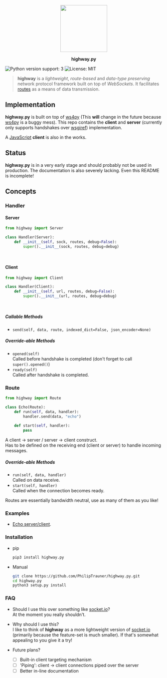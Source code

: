<p align="center">
	<img src="https://cloud.githubusercontent.com/assets/9287847/26756438/93c1ff54-48a2-11e7-981e-37aeb7b2383c.png" height="150"></img>
</p>
<p align="center">
	<strong>highway.py</strong>
</p>

![Python version support: 3](https://img.shields.io/badge/python-3-green.svg)
![License: MIT](https://img.shields.io/badge/license-MIT-green.svg)

> **highway** is a *lightweight*, *route-based* and *data-type preserving* network protocol framework built on top of *WebSockets*.  It facilitates [routes](#route) as a means of data transmission.

## Implementation
**highway.py** is built on top of [ws4py](https://github.com/Lawouach/WebSocket-for-Python) (This **will** change in the future because [ws4py](https://github.com/Lawouach/WebSocket-for-Python) is a buggy mess). This repo contains the **client** and **server** (currently only supports handshakes over [wsgiref](https://github.com/python/cpython/tree/master/Lib/wsgiref)) implementation.

A [JavaScript](https://github.com/PhilipTrauner/highway.js) **client** is also in the works.

## Status
**highway.py** is in a very early stage and should probably not be used in production. The documentation is also severely lacking. Even this README is incomplete!

## Concepts
### Handler
#### Server
```python
from highway import Server

class Handler(Server):
    def __init__(self, sock, routes, debug=False):
        super().__init__(sock, routes, debug=debug)
    
    
```

#### Client
```python
from highway import Client

class Handler(Client):
    def __init__(self, url, routes, debug=False):
        super().__init__(url, routes, debug=debug)
    
    
```
##### Callable Methods
* `send(self, data, route, indexed_dict=False, json_encoder=None)`

##### Override-able Methods
* `opened(self)`  
Called before handshake is completed (don't forget to call `super().opened()`)
* `ready(self)`  
Called after handshake is completed.

### Route
```python
from highway import Route

class Echo(Route):
    def run(self, data, handler):
        handler.send(data, "echo")
        
    def start(self, handler):
        pass
```
A client → server / server → client construct.  
Has to be defined on the receiving end (client or server) to handle incoming messages.

##### Override-able Methods
* `run(self, data, handler)`  
Called on data receive.
* `start(self, handler)`  
Called when the connection becomes ready.

Routes are essentially bandwidth neutral, use as many of them as you like!

### Examples
* [Echo server/client](https://github.com/PhilipTrauner/highway.py/tree/master/examples/echo).

### Installation
* pip
    ```bash
    pip3 install highway.py
    ```
* Manual
    ```bash
    git clone https://github.com/PhilipTrauner/highway.py.git
    cd highway.py
    python3 setup.py install
    ```

### FAQ
* Should I use this over something like [socket.io](https://socket.io)?  
At the moment you really shouldn't.

* Why should I use this?  
I like to think of **highway** as a more lightweight version of [socket.io](https://socket.io) (primarily because the feature-set is much smaller). If that's somewhat appealing to you give it a try!  

* Future plans?  
    - [ ] Built-in client targeting mechanism
    - [ ] 'Piping': client → client connections piped over the server
    - [ ] Better in-line documentation
